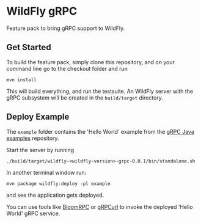 # WildFly gRPC

Feature pack to bring gRPC support to WildFly.

## Get Started

To build the feature pack, simply clone this repository, and on your command line go to the checkout folder and run

```shell
mvn install
```

This will build everything, and run the testsuite. An WildFly server with the gRPC subsystem will be created in
the `build/target` directory.

## Deploy Example

The `example` folder contains the 'Hello World' example from
the [gRPC Java examples](https://github.com/grpc/grpc-java/tree/master/examples) repository.

Start the server by running

```shell
./build/target/wildfly-<wildfly-version>-grpc-0.0.1/bin/standalone.sh
```

In another terminal window run:

```shell
mvn package wildfly:deploy -pl example
```

and see the application gets deployed.

You can use tools like [BloomRPC](https://github.com/uw-labs/bloomrpc)
or [gRPCurl](https://github.com/fullstorydev/grpcurl) to invoke the deployed 'Hello World' gRPC service. 
